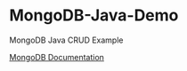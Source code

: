 # MongoDB-Java-Demo
MongoDB Java CRUD Example


[MongoDB Documentation](https://mongodb.github.io/mongo-java-driver/3.6/driver/tutorials/databases-collections/)
